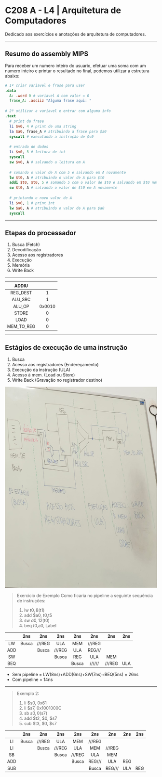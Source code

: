 # C208 A - L4 | Arquitetura de Computadores
Dedicado aos exercícios e anotações de arquitetura de computadores.

---
## Resumo do assembly MIPS

Para receber um numero inteiro do usuario, efetuar uma soma com um numero inteiro e printar o resultado no final, podemos utilizar a estrutura abaixo:
~~~mips 
# 1º criar variavel e frase para user
.data 
  A: .word 0 # variavel A com valor = 0
  frase_A: .asciiz "Alguma frase aqui: "

# 2º utilizar a variavel e entrar com alguma info
.text
  # print da frase
  li $v0, 4 # print de uma string
  la $a0, frase_A # atribuindo a frase para $a0
  syscall # executando a instrução de $v0

  # entrada de dados
  li $v0, 5 # leitura de int
  syscall
  sw $v0, A # salvando a leitura em A

  # somando o valor de A com 5 e salvando em A novamente
  lw $t0, A # atribuindo o valor de A para $t0
  addi $t0, $t0, 5 # somando 5 com o valor de $t0 e salvando em $t0 novamente
  sw $t0, A # salvando o valor de $t0 em A novamente
  
  # printando o novo valor de A
  li $v0, 1 # print int
  lw $a0, A # atribuindo o valor de A para $a0
  syscall
~~~

---

## Etapas do processador
1. Busca (Fetch)
2. Decodificação
3. Acesso aos registradores
4. Execução
5. Memória
6. Write Back

---

|ADDIU      |        |
|:---------:|:------:|
|REG_DEST   | 1      |
|ALU_SRC    | 1      |
|ALU_OP     | 0x0010 |
|STORE      | 0      |
|LOAD       | 0      |
|MEM_TO_REG | 0      |


---

## Estágios de execução de uma instrução
1. Busca
2. Acesso aos registradores (Endereçamento)
3. Execução da instrução (ULA)
4. Acesso à mem. (Load ou Store)
5. Write Back (Gravação no registrador destino)

![Etapas da excução](/assets/images/img1.jpeg)

>Exercicio de Exemplo
>Como ficaria no pipeline a seguinte sequência de instruções: 
>1. lw $t0, 8($t1)
>2. add $a0, $t0,$t5
>3. sw $a0,12($t0)
>4. beq $t0,$a0, Label
> 

|         |2ns      |2ns      |2ns      |2ns      |2ns      |2ns      |2ns      |
|:-------:|:-------:|:-------:|:-------:|:-------:|:-------:|:-------:|:-------:|
|LW       |Busca    |///REG   |ULA      |MEM      |///REG   |         |         |
|ADD      |         |Busca    |///REG   |ULA      |REG///   |         |         |
|SW       |         |         |Busca    |REG      |ULA      |MEM      |         |
|BEQ      |         |         |         |Busca    |//////   |///REG   |ULA      |

- Sem pipeline = LW(8ns)+ADD(6ns)+SW(7ns)+BEQ(5ns) = 26ns
- Com pipeline = 14ns
---
>Exemplo 2:
>1. li $s0, 0x61
>2. li $s7, 0x1001000C
>3. sb $s0, 0($s7)
>4. add $t2, $0, $s7
>5. sub $t3, $0, $s7

|         |2ns      |2ns      |2ns      |2ns      |2ns      |2ns      |2ns      |2ns      |
|:-------:|:-------:|:-------:|:-------:|:-------:|:-------:|:-------:|:-------:|:-------:|
|LI       |Busca    |///REG   |ULA      |MEM      |///REG   |         |         |         |
|LI       |         |Busca    |///REG   |ULA      |MEM      |///REG   |         |         |
|SB       |         |         |Busca    |///REG   |ULA      |MEM      |         |         |
|ADD      |         |         |         |Busca    |REG///   |ULA      |REG      |         |
|SUB      |         |         |         |         |Busca    |REG///   |ULA      |REG      |

